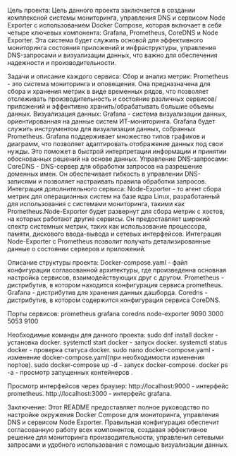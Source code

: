 Цель проекта:
Цель данного проекта заключается в создании комплексной системы мониторинга, управления DNS и сервисом Node Exporter с использованием Docker Compose, которая включает в себя четыре ключевых компонента: Grafana, Prometheus, CoreDNS и Node Exporter. Эта система будет служить основой для эффективного мониторинга состояния приложений и инфраструктуры, управления DNS-запросами и визуализации данных, что важно для обеспечения надежности и производительности.

Задачи и описание каждого сервиса:
Сбор и анализ метрик:
Prometheus -  это система мониторинга и оповещения. Она предназначена для сбора и хранения метрик в виде временных рядов, что позволяет отслеживать производительность и состояние различных сервисов/приложений и эффективно хранить/обрабатывать большие объемы данных.
Визуализация данных:
Grafana - система визуализации данных, ориентированная на данные систем ИТ-мониторинга. Grafana будет служить инструментом для визуализации данных, собранных Prometheus. Grafana поддерживает множество типов графиков и диаграмм, что позволяет адаптировать отображение данных под свои нужды. Это поможет в быстрой интерпретации информации и принятии обоснованных решений на основе данных.
Управление DNS-запросами:
CoreDNS - DNS-сервер для обработки запросов на разрешение доменных имен. Он обеспечивает гибкость в управлении DNS-записями и позволяет настраивать правила обработки запросов.
Интеграция дополнительного сервиса:
Node-Exporter - то агент сбора метрик для операционных систем на базе ядра Linux, разработанный для использования с системами мониторинга, такими как Prometheus.Node-Exporter будет развернут для сбора метрик с хостов, на которых работают другие сервисы. Он предоставляет широкий спектр системных метрик, таких как использование процессора, памяти, дискового ввода-вывода и сетевых интерфейсов. Интеграция Node-Exporter с Prometheus позволит получать детализированные данные о состоянии серверов и приложений.

Описание структуры проекта:
Docker-compose.yaml - файл конфигурации согласованной архитектуры, где произведенна основная настройка сервисов, взаимодействующих друг с другом.
Prometheus - дистрибутив, в котором находится конфигурация сервиса prometheus.
Grafana - дистрибутив для хранения данных дашборда.
Coredns -  дистрибутив, в котором содержится конфигурация сервиса CoreDNS. 

Порты сервисов:
prometheus grafana coredns node-exporter
9090       3000    5053    9100

Необходимые команды для данного проекта:
sudo dnf install docker - установка docker.
systemctl start docker - запуск docker.
systemctl status docker - проверка статуса docker.
sudo nano docker-compose.yaml - изменение docker-compose.yaml(при необходимости изменения портов).
sudo docker-compose up -d - запуск docker-compose.
docker ps -a - просмотр запущенных контейнеров .

Просмотр интерфейсов через браузер:
http://localhost:9000 - интерфейс prometheus.
http://localhost:3000 - интерфейс grafana.

Заключение:
Этот README предоставляет полное руководство по настройке окружения Docker Compose для мониторинга, управления DNS и сервисом Node Exporter. Правильная конфигурация обеспечит согласованную работу всех компонентов, создавая эффективное решение для мониторинга производительности, управления сетевыми запросами и удобного использования с помощью визуализации данных. 
